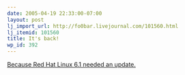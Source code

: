```yaml
---
date: 2005-04-19 22:33:00-07:00
layout: post
lj_import_url: http://fo0bar.livejournal.com/101560.html
lj_itemid: 101560
title: It's back!
wp_id: 392
---
```

[Because Red Hat Linux 6.1 needed an update.](https://www.finnix.org/)
